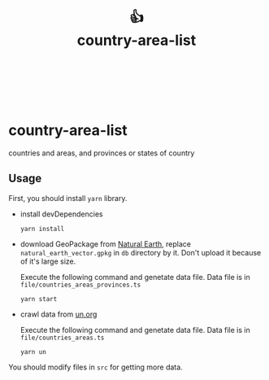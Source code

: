 <div align="center">
  <h1>
    <br/>
    👍
    <br />
    country-area-list
    <br />
    <br />
  </h1>
  <sup>
  </sup>
  <br />
  <div align="center" style="display:none;">
  <pre>npm i <a href="https://github.dev/toodiff/country-area-list">country-area-list</a></pre>
  </div>
  <br />
  <br />
</div>

# country-area-list
countries and areas, and provinces or states of country

## Usage

First, you should install `yarn` library.

- install devDependencies
    ```node 
    yarn install
    ```

- download GeoPackage from [Natural Earth](https://www.naturalearthdata.com/downloads/), replace `natural_earth_vector.gpkg` in `db` directory by it.  Don't upload it because of it's large size.

    Execute the following command and genetate data file. Data file is in `file/countries_areas_provinces.ts`

    ```node 
    yarn start
    ```

- crawl data from [un.org](https://unstats.un.org/unsd/methodology/m49/)

    Execute the following command and genetate data file. Data file is in `file/countries_areas.ts`

    ```node 
    yarn un
    ```

You should modify files in `src` for getting more data.
